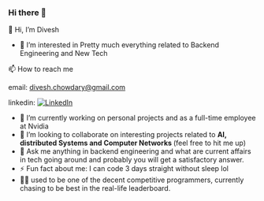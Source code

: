 ### Hi there 👋
👋 Hi, I’m Divesh
- 👀 I’m interested in
Pretty much everything related to Backend Engineering and New Tech

📫 How to reach me

email: divesh.chowdary@gmail.com

linkedin: [![LinkedIn](https://img.shields.io/badge/-LinkedIn-blue?style=flat-square&logo=Linkedin&logoColor=white&link=https://www.linkedin.com/in/divesh-chowdary/)](https://www.linkedin.com/in/divesh-chowdary/)

- 🔭 I’m currently working on personal projects and as a full-time employee at Nvidia
- 👯 I’m looking to collaborate on interesting projects related to <b> AI, distributed Systems and Computer Networks </b> (feel free to hit me up)
- 💬 Ask me anything in backend engineering and what are current affairs in tech going around and probably you will get a satisfactory answer.
- ⚡ Fun fact about me: I can code 3 days straight without sleep lol
- 👊🏽 used to be one of the decent competitive programmers, currently chasing to be best in the real-life leaderboard.
